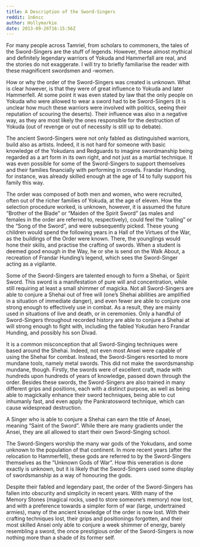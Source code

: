 ```yaml
---
title: A Description of the Sword-Singers
reddit: 1n6ncc
author: Hollymarkie
date: 2013-09-26T16:15:56Z
---
```


For many people across Tamriel, from scholars to commoners, the tales of the
Sword-Singers are the stuff of legends. However, these almost mythical and
definitely legendary warriors of Yokuda and Hammerfall are real, and the stories
do not exaggerate. I will try to briefly familiarise the reader with these
magnificent swordsmen and -women.

How or why the order of the Sword-Singers was created is unknown. What is clear
however, is that they were of great influence to Yokuda and later Hammerfell. At
some point it was even stated by law that the only people on Yokuda who were
allowed to wear a sword had to be Sword-Singers (it is unclear how much these
warriors were involved with politics, seeing their reputation of scouring the
deserts). Their influence was also in a negative way, as they are most likely
the ones responsible for the destruction of Yokuda (out of revenge or out of
necessity is still up to debate).

The ancient Sword-Singers were not only fabled as distinguished warriors, build
also as artists. Indeed, it is not hard for someone with basic knowledge of the
Yokudans and Redguards to imagine swordmanship being regarded as a art form in
its own right, and not just as a martial technique. It was even possible for
some of the Sword-Singers to support themselves and their families financially
with performing in crowds. Frandar Hunding, for instance, was already skilled
enough at the age of 14 to fully support his family this way.

The order was composed of both men and women, who were recruited, often out of
the richer families of Yokuda, at the age of eleven. How the selection procedure
worked, is unknown, however, it is assumed the future “Brother of the Blade” or
“Maiden of the Spirit Sword” (as males and females in the order are referred to,
respectively), could feel the “calling” or the “Song of the Sword”, and were
subsequently picked. These young children would spend the following years in a
Hall of the Virtues of the War, as the buildings of the Order were known. There,
the younglings would hone their skills, and practise the crafting of swords.
When a student is deemed good enough in the Way, he or she is send on the Walk
About, a recreation of Frandar Hunding’s legend, which sees the Sword-Singer
acting as a vigilante.

Some of the Sword-Singers are talented enough to form a Shehai, or Spirit Sword.
This sword is a manifestation of pure will and concentration, while still
requiring at least a small shimmer of magicka. Not all Sword-Singers are able to
conjure a Shehai out of free will (one’s Shehai abilities are amplified in a
situation of immediate danger), and even fewer are able to conjure one strong
enough to effectively use in combat. As a result, they are mainly used in
situations of live and death, or in ceremonies. Only a handful of Sword-Singers
throughout recorded history are able to conjure a Shehai at will strong enough
to fight with, including the fabled Yokudan hero Frandar Hunding, and possibly
his son Divad.

It is a common misconception that all Sword-Singing techniques were based around
the Shehai. Indeed, not even most Ansei were capable of using the Shehai for
combat. Instead, the Sword-Singers resorted to more mundane tools, namely metal
swords. This did not make the swordsmanship mundane, though. Firstly, the swords
were of excellent craft, made with hundreds upon hundreds of years of knowledge,
passed down through the order. Besides these swords, the Sword-Singers are also
trained in many different grips and positions, each with a distinct purpose, as
well as being able to magickally enhance their sword techniques, being able to
cut inhumanly fast, and even apply the Pankratosword technique, which can cause
widespread destruction.

A Singer who is able to conjure a Shehai can earn the title of Ansei, meaning
“Saint of the Sword”. While there are many gradients under the Ansei, they are
all allowed to start their own Sword-Singing school.

The Sword-Singers worship the many war gods of the Yokudans, and some unknown to
the population of that continent. In more recent years (after the relocation to
Hammerfell), these gods are referred to by the Sword-Singers themselves as the
“Unknown Gods of War”. How this veneration is done exactly is unknown, but it is
likely that the Sword-Singers used some display of swordsmanship as a way of
honouring the gods.

Despite their fabled and legendary past, the order of the Sword-Singers has
fallen into obscurity and simplicity in recent years. With many of the Memory
Stones (magical rocks, used to store someone’s memory) now lost, and with a
preference towards a simpler form of war (large, undertrained armies), many of
the ancient knowledge of the order is now lost. With their crafting techniques
lost, their grips and positionings forgotten, and their most skilled Ansei only
able to conjure a week shimmer of energy, barely resembling a sword, the once
prestigious order of the Sword-Singers is now nothing more than a shade of its
former self.
